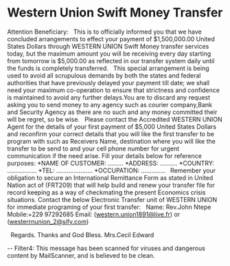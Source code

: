 # Western Union Swift Money Transfer

Attention Beneficiary:
 
This is to officially informed you that we have concluded arrangements to effect your payment of $1,500,000.00 United States Dollars through WESTERN UNION Swift Money transfer services today, but the maximum amount you will be receiving every day starting from tomorrow is $5,000.00 as reflected in our transfer system daily until the funds is completely transferred.
 
This special arrangement is being used to avoid all scrupulous demands by both the states and federal authorities that have previously delayed your payment till date; we shall need your maximum co-operation to ensure that strictness and confidence is maintained to avoid any further delays.You are to discard any request asking you to send money to any agency such as courier company,Bank and Security Agency as there are no such and any money committed their will be regret, so be wise. 
 
Please contact the Accredited WESTERN UNION Agent for the details of your first payment of $5,000 United States Dollars and reconfirm your correct details that you will like the first transfer to be program with such as Receivers Name, destination where you will like the transfer to be send to and your cell phone number for urgent communication if the need arise.
Fill your details below for reference purposes:
*NAME OF CUSTOMER: .........
*ADDRESS: ..........
*COUNTRY: .................
*TEL: .....................
*OCCUPATION: ..............
 
Remember your obligation to secure an International Remittance Form as stated in United Nation act of (FRT209) that will help build and renew your transfer file for record keeping as a way of checkmating the present Economics crisis situations.
Contact the below Electronic Transfer unit of WESTERN UNION for immediate programing of your first transfer:
 
Name: Rev.John Ntepe
Mobile:+229 97292685
Email: (western.union1891@live.fr) or (westerrnunion_2@sify.com)

 
Regards.
Thanks and God Bless.
Mrs.Cecil Edward


-- 
Filter4: This message has been scanned for viruses and
dangerous content by MailScanner, and is
believed to be clean.

